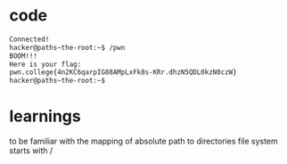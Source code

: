 # code
```bash
Connected!
hacker@paths~the-root:~$ /pwn
BOOM!!!
Here is your flag:
pwn.college{4n2KC6qarpIG88AMpLxFk8s-KRr.dhzN5QDL0kzN0czW}
hacker@paths~the-root:~$ 
```

# learnings
to be familiar with the mapping of absolute path to directories
file system starts with /

